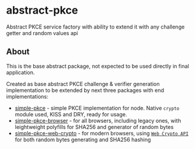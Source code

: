 # abstract-pkce
Abstract PKCE service factory with ability to extend it with any challenge getter and random values api

## About
This is the base abstract package, not expected to be used directly in final application. 

Created as base abstract PKCE challenge & verifier generation implementation to be extended by next three packages with end implementations:

 * [simple-pkce](https://www.npmjs.com/package/simple-pkce) - simple PKCE implementation for node. Native `crypto` module used, KISS and DRY, ready for usage.
 * [simple-pkce-browser](https://www.npmjs.com/package/simple-pkce-browser) - for all browsers, including legacy ones, with leightweight polyfills for SHA256 and  generator of random bytes
 * [simple-pkce-web-crypto](https://www.npmjs.com/package/simple-pkce-web-crypto) - for modern browsers, using [`Web Crypto API`](https://developer.mozilla.org/en-US/docs/Web/API/Web_Crypto_API) for both random bytes generating and SHA256 hashing
